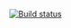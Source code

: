 [![Build status](https://ci.appveyor.com/api/projects/status/h1snqqa27e5jn5qv?svg=true)](https://ci.appveyor.com/project/DmitrievDA9733156/aqa-homework-5-2)